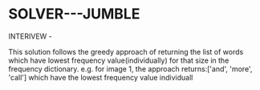 # SOLVER---JUMBLE
INTERIVEW - 


This solution follows the greedy approach of returning the list of words which have lowest frequency value(individually) for that size in the frequency dictionary. e.g. for image 1, the approach returns:['and', 'more', 'call'] which have the lowest frequency value individuall
